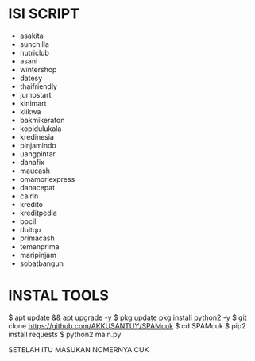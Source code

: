 # ISI SCRIPT

- asakita
- sunchilla 
- nutriclub
- asani
- wintershop
- datesy
- thaifriendly
- jumpstart
- kinimart
- klikwa
- bakmikeraton
- kopidulukala
- kredinesia
- pinjamindo
- uangpintar
- danafix
- maucash 
- omamoriexpress
- danacepat
- cairin
- kredito
- kreditpedia
- bocil
- duitqu
- primacash
- temanprima
- maripinjam
- sobatbangun

# INSTAL TOOLS

$ apt update && apt upgrade -y
$ pkg update pkg install python2 -y
$ git clone https://github.com/AKKUSANTUY/SPAMcuk
$ cd SPAMcuk
$ pip2 install requests
$ python2 main.py

SETELAH ITU MASUKAN NOMERNYA CUK
